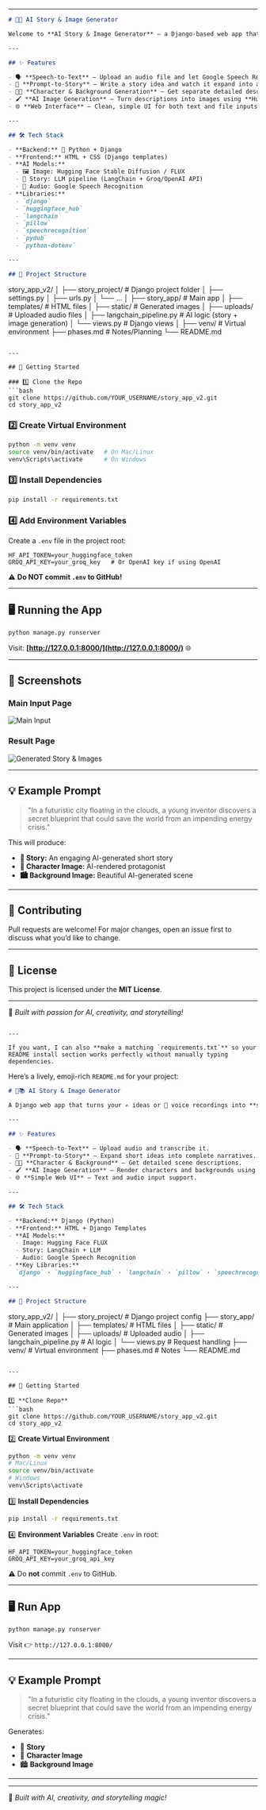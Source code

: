 

---

```markdown
# 🎨📖 AI Story & Image Generator

Welcome to **AI Story & Image Generator** — a Django-based web app that turns your **ideas or voice recordings** into **beautiful AI-generated stories** ✍️ and **vivid images** 🖼️ using Hugging Face models!  

---

## ✨ Features

- 🗣️ **Speech-to-Text** — Upload an audio file and let Google Speech Recognition transcribe it.  
- 💬 **Prompt-to-Story** — Write a story idea and watch it expand into a full narrative.  
- 🧑‍🎨 **Character & Background Generation** — Get separate detailed descriptions for characters and scenes.  
- 🖌️ **AI Image Generation** — Turn descriptions into images using **Hugging Face's `black-forest-labs/FLUX.1-schnell` model**.  
- 🌐 **Web Interface** — Clean, simple UI for both text and file inputs.  

---

## 🛠️ Tech Stack

- **Backend:** 🐍 Python + Django
- **Frontend:** HTML + CSS (Django templates)
- **AI Models:**
  - 🖼️ Image: Hugging Face Stable Diffusion / FLUX
  - 📝 Story: LLM pipeline (LangChain + Groq/OpenAI API)
  - 🎤 Audio: Google Speech Recognition
- **Libraries:**
  - `django`
  - `huggingface_hub`
  - `langchain`
  - `pillow`
  - `speechrecognition`
  - `pydub`
  - `python-dotenv`

---

## 📂 Project Structure

```

story\_app\_v2/
│
├── story\_project/            # Django project folder
│   ├── settings.py
│   ├── urls.py
│   └── ...
│
├── story\_app/                # Main app
│   ├── templates/            # HTML files
│   ├── static/                # Generated images
│   ├── uploads/               # Uploaded audio files
│   ├── langchain\_pipeline.py  # AI logic (story + image generation)
│   └── views.py               # Django views
│
├── venv/                      # Virtual environment
├── phases.md                  # Notes/Planning
└── README.md

````

---

## 🚀 Getting Started

### 1️⃣ Clone the Repo
```bash
git clone https://github.com/YOUR_USERNAME/story_app_v2.git
cd story_app_v2
````

### 2️⃣ Create Virtual Environment

```bash
python -m venv venv
source venv/bin/activate   # On Mac/Linux
venv\Scripts\activate      # On Windows
```

### 3️⃣ Install Dependencies

```bash
pip install -r requirements.txt
```

### 4️⃣ Add Environment Variables

Create a `.env` file in the project root:

```
HF_API_TOKEN=your_huggingface_token
GROQ_API_KEY=your_groq_key   # Or OpenAI key if using OpenAI
```

⚠️ **Do NOT commit `.env` to GitHub!**

---

## 🖥️ Running the App

```bash
python manage.py runserver
```

Visit: **[http://127.0.0.1:8000/](http://127.0.0.1:8000/)** 🌐

---

## 📸 Screenshots

### Main Input Page

![Main Input](https://via.placeholder.com/600x300?text=Main+Page+Screenshot)

### Result Page

![Generated Story & Images](https://via.placeholder.com/600x300?text=Result+Screenshot)

---

## 💡 Example Prompt

> "In a futuristic city floating in the clouds, a young inventor discovers a secret blueprint that could save the world from an impending energy crisis."

This will produce:

* **📜 Story:** An engaging AI-generated short story
* **🧑 Character Image:** AI-rendered protagonist
* **🏙️ Background Image:** Beautiful AI-generated scene

---

## 🤝 Contributing

Pull requests are welcome!
For major changes, open an issue first to discuss what you’d like to change.

---

## 📜 License

This project is licensed under the **MIT License**.

---

💖 *Built with passion for AI, creativity, and storytelling!*

```

---

If you want, I can also **make a matching `requirements.txt`** so your README install section works perfectly without manually typing dependencies.
```


Here’s a lively, emoji-rich `README.md` for your project:

```markdown
# 🎨📚 AI Story & Image Generator

A Django web app that turns your ✍️ ideas or 🎤 voice recordings into **stories** and vivid **AI-generated images** using Hugging Face models!  

---

## ✨ Features

- 🗣️ **Speech-to-Text** — Upload audio and transcribe it.
- 💬 **Prompt-to-Story** — Expand short ideas into complete narratives.
- 🧑‍🎨 **Character & Background** — Get detailed scene descriptions.
- 🖌️ **AI Image Generation** — Render characters and backgrounds using `black-forest-labs/FLUX.1-schnell`.
- 🌐 **Simple Web UI** — Text and audio input support.

---

## 🛠 Tech Stack

- **Backend:** Django (Python)
- **Frontend:** HTML + Django Templates
- **AI Models:**
  - Image: Hugging Face FLUX
  - Story: LangChain + LLM
  - Audio: Google Speech Recognition
- **Key Libraries:**  
  `django` · `huggingface_hub` · `langchain` · `pillow` · `speechrecognition` · `pydub` · `python-dotenv`

---

## 📂 Project Structure

```

story\_app\_v2/
│
├── story\_project/            # Django project config
├── story\_app/                 # Main application
│   ├── templates/             # HTML files
│   ├── static/                 # Generated images
│   ├── uploads/                # Uploaded audio
│   ├── langchain\_pipeline.py   # AI logic
│   └── views.py                # Request handling
├── venv/                       # Virtual environment
├── phases.md                   # Notes
└── README.md

````

---

## 🚀 Getting Started

1️⃣ **Clone Repo**
```bash
git clone https://github.com/YOUR_USERNAME/story_app_v2.git
cd story_app_v2
````

2️⃣ **Create Virtual Environment**

```bash
python -m venv venv
# Mac/Linux
source venv/bin/activate
# Windows
venv\Scripts\activate
```

3️⃣ **Install Dependencies**

```bash
pip install -r requirements.txt
```

4️⃣ **Environment Variables**
Create `.env` in root:

```
HF_API_TOKEN=your_huggingface_token
GROQ_API_KEY=your_groq_api_key
```

⚠️ Do **not** commit `.env` to GitHub.

---

## 🖥 Run App

```bash
python manage.py runserver
```

Visit 👉 `http://127.0.0.1:8000/`

---

## 💡 Example Prompt

> "In a futuristic city floating in the clouds, a young inventor discovers a secret blueprint that could save the world from an impending energy crisis."

Generates:

* 📜 **Story**
* 🧑 **Character Image**
* 🏙 **Background Image**

---


---

💖 *Built with AI, creativity, and storytelling magic!*



